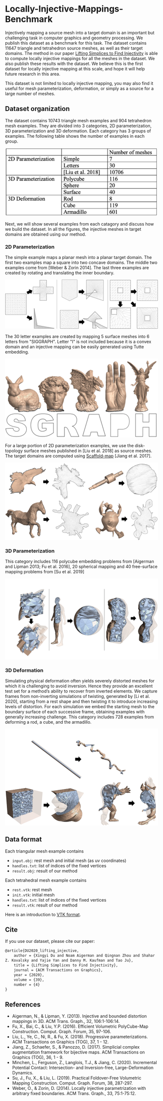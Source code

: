 # Locally-Injective-Mappings-Benchmark

Injectively mapping a source mesh into a target domain is an important but challenging task in computer graphics and geometry processing. We publish this dataset as a benchmark for this task. The dataset contains 11647 triangle and tetrahedron source meshes, as well as their target domains. The method in our paper [Lifting Simplices to Find Injectivity](https://duxingyi-charles.github.io/publication/lifting-simplices-to-find-injectivity/) is able to compute locally injective mappings for all the meshes in the dataset. We also publish these results with the dataset. We believe this is the first dataset for locally injective mapping at this scale, and hope it will help future research in this area.

This dataset is not limited to locally injective mapping, you may also find it useful for mesh parameterization, deformation, or simply as a source for a large number of meshes.



## Dataset organization

The dataset contains 10743 triangle mesh examples and 904 tetrahedron mesh examples. They are divided into 3 categories, 2D parameterization, 3D parameterization and 3D deformation. Each category has 3 groups of examples. The following table shows the number of examples in each group.

![](figure/dataset_example_count.png)

Next, we will show several examples from each catagory and discuss how we build the dataset. In all the figures, the injective meshes in target domains are obtained using our method.

### 2D Parameterization

The simple example maps a planar mesh into a planar target domain. The first two examples map a square into two concave domains. The middle two examples come from [Weber & Zorin 2014]. The last three examples are created by rotating and translating the inner boundary.

![](figure/2D_Param_Simple.png)

The 30 letter examples are created by mapping 5 surface meshes into 6 letters from "SIGGRAPH". Letter "I" is not included because it is a convex domain and an injective mapping can be easily generated using Tutte embedding.

![](figure/2D_Param_Letters.png)

For a large portion of 2D parameterization examples, we use the disk-topology surface meshes published in [Liu et al. 2018] as source meshes. The target domains are computed using [Scaffold-map](https://github.com/jiangzhongshi/Scaffold-Map) [Jiang et al. 2017].

![](figure/2D_Param_Liu.png)

### 3D Parameterization

This category includes 116 polycube embedding problems from [Aigerman and Lipman 2013; Fu et al. 2016], 20 spherical mapping and 40 free-surface mapping problems from [Su et al. 2019]

![](figure/3D_Param.png)

### 3D Deformation

Simulating physical deformation often yields severely distorted meshes for which it is challenging to avoid inversion. Hence they provide an excellent test set for a method’s ability to recover from inverted elements. We capture frames from non-inverting simulations of twisting, generated by [Li et al. 2020], starting from a rest shape and then twisting it to introduce increasing levels of distortion. For each simulation we embed the starting mesh to the boundary surface of each successive frame, obtaining examples with generally increasing challenge. This category includes 728 examples from deforming a rod, a cube, and the armadillo.

![](figure/3D_Deform.png)

## Data format

Each triangular mesh example contains
- `input.obj`: rest mesh and initial mesh (as uv coordinates)
- `handles.txt`: list of indices of the fixed vertices
- `result.obj`: result of our method

Each tetrahedral mesh example contains
- `rest.vtk`: rest mesh
- `init.vtk`: initial mesh
- `handles.txt`: list of indices of the fixed vertices
- `result.vtk`: result of our method

Here is an introduction to [VTK format](https://lorensen.github.io/VTKExamples/site/VTKFileFormats/).


## Cite

If you use our dataset, please cite our paper:
```
@article{DU2020_lifting_injective,
    author = {Xingyi Du and Noam Aigerman and Qingnan Zhou and Shahar Z. Kovalsky and Yajie Yan and Danny M. Kaufman and Tao Ju},
    title = {Lifting Simplices to Find Injectivity},
    journal = {ACM Transactions on Graphics},
    year = {2020},
    volume = {39},
    number = {4}
}
```

## References

- Aigerman, N., & Lipman, Y. (2013). Injective and bounded distortion mappings in 3D. ACM Trans. Graph., 32, 106:1-106:14.
- Fu, X., Bai, C., & Liu, Y.P. (2016). Efficient Volumetric PolyCube-Map Construction. Comput. Graph. Forum, 35, 97-106.
- Liu, L., Ye, C., Ni, R., & Fu, X. (2018). Progressive parameterizations. ACM Transactions on Graphics (TOG), 37, 1 - 12.
- Jiang, Z., Schaefer, S., & Panozzo, D. (2017). Simplicial complex augmentation framework for bijective maps. ACM Transactions on Graphics (TOG), 36, 1 - 9.
- Minchen, L., Ferguson, Z., Langlois, T.J., & Jiang, C. (2020). Incremental Potential Contact: Intersection- and Inversion-free, Large-Deformation Dynamics.
- Su, J., Fu, X., & Liu, L. (2019). Practical Foldover-Free Volumetric Mapping Construction. Comput. Graph. Forum, 38, 287-297.
- Weber, O., & Zorin, D. (2014). Locally injective parametrization with arbitrary fixed boundaries. ACM Trans. Graph., 33, 75:1-75:12.
